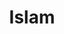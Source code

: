 ---
title: Islam
layout: post
description: summary
menu: nav/world/ideologiesnreligion.html
image: 
tags: [Religion]
---